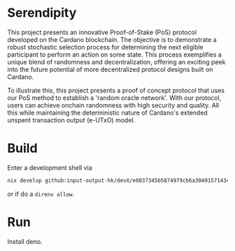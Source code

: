 # Serendipity
This project presents an innovative Proof-of-Stake (PoS) protocol developed on the Cardano blockchain. The objective is to demonstrate a robust stochastic selection process for determining the next eligible participant to perform an action on some state. This process exemplifies a unique blend of randomness and decentralization, offering an exciting peek into the future potential of more decentralized protocol designs built on Cardano.

To illustrate this, this project presents a proof of concept protocol that uses our PoS method to establish a 'random oracle network'. With our protocol, users can achieve onchain randomness with high security and quality. All this while maintaining the deterministic nature of Cardano's extended unspent transaction output (e-UTxO) model.

# Build
Enter a development shell via
```bash
nix develop github:input-output-hk/devX/e0037345b5874979cb6a304915714348febdae65#ghc8107-iog
```
or if do a `direnv allow`.

# Run
Install deno.

